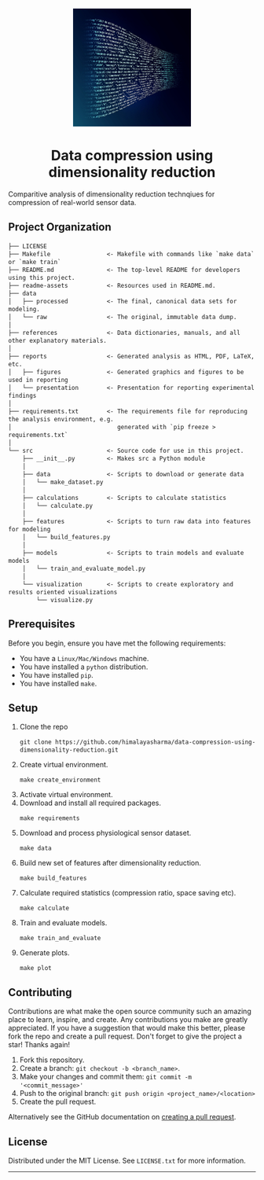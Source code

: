 <!-- PROJECT LOGO -->
<br />
<div align="center">
  <a>
    <img src="readme-assets/analytics-3088958-1920.jpg" alt="Logo" width="240" height="240">
  </a>

  <h1 align="center">Data compression using dimensionality reduction</h1>
</div>

<!-- <img alt="GitHub Repo stars" src="https://img.shields.io/github/stars/himalayasharma/data-compression-using-dimensionality-reduction?style=social"> <img alt="GitHub forks" src="https://img.shields.io/github/forks/himalayasharma/data-compression-using-dimensionality-reduction?style=social"> <img alt="GitHub pull requests" src="https://img.shields.io/github/issues-pr/himalayasharma/data-compression-using-dimensionality-reduction"> <img alt="GitHub issues" src="https://img.shields.io/github/issues-raw/himalayasharma/data-compression-using-dimensionality-reduction"> -->


Comparitive analysis of dimensionality reduction technqiues for compression of real-world sensor data.

Project Organization
------------

    ├── LICENSE
    ├── Makefile                <- Makefile with commands like `make data` or `make train`
    ├── README.md               <- The top-level README for developers using this project.
    ├── readme-assets           <- Resources used in README.md.
    ├── data
    │   ├── processed           <- The final, canonical data sets for modeling.
    │   └── raw                 <- The original, immutable data dump.
    │
    ├── references              <- Data dictionaries, manuals, and all other explanatory materials.
    │
    ├── reports                 <- Generated analysis as HTML, PDF, LaTeX, etc.
    │   ├── figures             <- Generated graphics and figures to be used in reporting
    │   └── presentation        <- Presentation for reporting experimental findings
    │
    ├── requirements.txt        <- The requirements file for reproducing the analysis environment, e.g.
    │                              generated with `pip freeze > requirements.txt`
    │
    └── src                     <- Source code for use in this project.
        ├── __init__.py         <- Makes src a Python module
        │
        ├── data                <- Scripts to download or generate data
        │   └── make_dataset.py
        │
        ├── calculations        <- Scripts to calculate statistics
        │   └── calculate.py
        │
        ├── features            <- Scripts to turn raw data into features for modeling
        │   └── build_features.py
        │
        ├── models              <- Scripts to train models and evaluate models
        │   └── train_and_evaluate_model.py              
        │
        └── visualization       <- Scripts to create exploratory and results oriented visualizations
            └── visualize.py

Prerequisites
------------
Before you begin, ensure you have met the following requirements:
* You have a `Linux/Mac/Windows` machine.
* You have installed a `python` distribution.
* You have installed `pip`.
* You have installed `make`.

Setup
------------
1. Clone the repo
	```
	git clone https://github.com/himalayasharma/data-compression-using-dimensionality-reduction.git
	```
2. Create virtual environment.
	```make
	make create_environment
	```
3. Activate virtual environment.
4. Download and install all required packages.
	```make
	make requirements
	```
5. Download and process physiological sensor dataset.
	```make
	make data
	```
6. Build new set of features after dimensionality reduction.
	```make
	make build_features
	```
7. Calculate required statistics (compression ratio, space saving etc).
	```make
	make calculate
	```
8. Train and evaluate models.
	```make
	make train_and_evaluate
	```
9. Generate plots.
	```make
	make plot
	```
   
Contributing
------------
Contributions are what make the open source community such an amazing place to learn, inspire, and create. Any contributions you make are greatly appreciated. If you have a suggestion that would make this better, please fork the repo and create a pull request. Don't forget to give the project a star! Thanks again!

1. Fork this repository.
2. Create a branch: `git checkout -b <branch_name>`.
3. Make your changes and commit them: `git commit -m '<commit_message>'`
4. Push to the original branch: `git push origin <project_name>/<location>`
5. Create the pull request.

Alternatively see the GitHub documentation on [creating a pull request](https://help.github.com/en/github/collaborating-with-issues-and-pull-requests/creating-a-pull-request).

License
------------
Distributed under the MIT License. See `LICENSE.txt` for more information.
    
--------